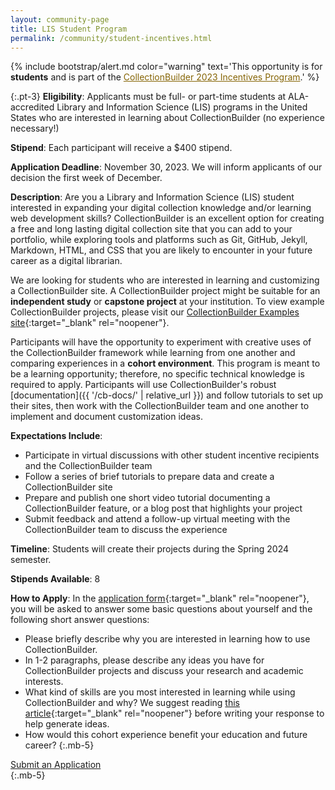 ```yaml
---
layout: community-page
title: LIS Student Program
permalink: /community/student-incentives.html
---
```


{% include bootstrap/alert.md color="warning" text='This opportunity is for <strong>students</strong> and is part of the <a href="/community/" class="font-weight-bold" style="color: #856404;">CollectionBuilder 2023 Incentives Program</a>.' %}

{:.pt-3}
**Eligibility**: Applicants must be full- or part-time students at ALA-accredited Library and Information Science (LIS) programs in the United States who are interested in learning about CollectionBuilder (no experience necessary!)

**Stipend**: Each participant will receive a $400 stipend.

**Application Deadline**: November 30, 2023. We will inform applicants of our decision the first week of December.

**Description**: Are you a Library and Information Science (LIS) student interested in expanding your digital collection knowledge and/or learning web development skills? CollectionBuilder is an excellent option for creating a free and long lasting digital collection site that you can add to your portfolio, while exploring tools and platforms such as Git, GitHub, Jekyll, Markdown, HTML, and CSS that you are likely to encounter in your future career as a digital librarian. 

We are looking for students who are interested in learning and customizing a CollectionBuilder site. A CollectionBuilder project might be suitable for an **independent study** or **capstone project** at your institution. To view example CollectionBuilder projects, please visit our [CollectionBuilder Examples site](https://collectionbuilder.github.io/cb-examples/){:target="_blank" rel="noopener"}.

Participants will have the opportunity to experiment with creative uses of the CollectionBuilder framework while learning from one another and comparing experiences in a **cohort environment**. This program is meant to be a learning opportunity; therefore, no specific technical knowledge is required to apply. Participants will use CollectionBuilder's robust [documentation]({{ '/cb-docs/' | relative_url }}) and follow tutorials to set up their sites, then work with the CollectionBuilder team and one another to implement and document customization ideas.

**Expectations Include**:
- Participate in virtual discussions with other student incentive recipients and the CollectionBuilder team
- Follow a series of brief tutorials to prepare data and create a CollectionBuilder site
- Prepare and publish one short video tutorial documenting a CollectionBuilder feature, or a blog post that highlights your project
- Submit feedback and attend a follow-up virtual meeting with the CollectionBuilder team to discuss the experience

**Timeline**: Students will create their projects during the Spring 2024 semester.

**Stipends Available**: 8

**How to Apply**: In the [application form](https://uidaho.co1.qualtrics.com/jfe/form/SV_5j5gyuV3aaNUMei){:target="_blank" rel="noopener"}, you will be asked to answer some basic questions about yourself and the following short answer questions:

- Please briefly describe why you are interested in learning how to use CollectionBuilder.
- In 1-2 paragraphs, please describe any ideas you have for CollectionBuilder projects and discuss your research and academic interests.
- What kind of skills are you most interested in learning while using CollectionBuilder and why? We suggest reading [this article](https://dhandlib.org/2020/06/22/what-is-static-web-and-whats-it-doing-in-the-digital-humanities-classroom/){:target="_blank" rel="noopener"} before writing your response to help generate ideas.
- How would this cohort experience benefit your education and future career?
{:.mb-5}
<div class="text-center">
    <a target="_blank" rel="noopener" href="https://uidaho.co1.qualtrics.com/jfe/form/SV_5j5gyuV3aaNUMei" class="btn btn-info btn-lg mb-4 mx-1"><span class="fas fa-edit"></span> Submit an Application</a>
</div>
{:.mb-5}